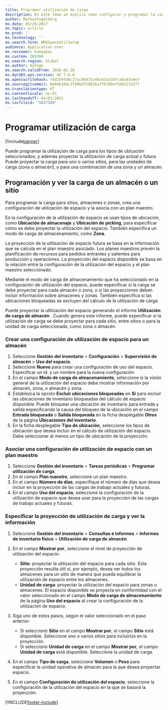 ```yaml
---
title: Programar utilización de carga
description: En este tema se explica cómo configurar y programar la carga para un almacén.
author: MarkusFogelberg
ms.date: 05/26/2017
ms.topic: article
ms.prod: ''
ms.technology: ''
ms.search.form: WMSSpaceUtilSetup
audience: Application User
ms.reviewer: kamaybac
ms.custom: 269384
ms.search.region: Global
ms.author: mafoge
ms.search.validFrom: 2016-02-28
ms.dyn365.ops.version: AX 7.0.0
ms.openlocfilehash: f4d259fd6c27ac96475c49c431e347ca0c03a9e7
ms.sourcegitcommit: 0e8db169c3f90bd750826af76709ef5d621fd377
ms.translationtype: HT
ms.contentlocale: es-ES
ms.lasthandoff: 04/01/2021
ms.locfileid: "5817326"
---
```

# <a name="schedule-load-utilization"></a>Programar utilización de carga

[!include[banner](../includes/banner.md)]

Puede programar la utilización de carga para los tipos de ubicación seleccionados, y además proyectar la utilización de carga actual y futura. Puede proyectar la carga para uno o varios sitios, para las unidades de carga (zona o almacén), o para una combinación de una zona y un almacén.

## <a name="schedule-and-view-the-load-for-a-warehouse-or-site"></a>Programación y ver la carga de un almacén o un sitio

Para programar la carga para sitios, almacenes o zonas, crea una configuración de utilización de espacio y la asocia con un plan maestro.

En la configuración de la utilización de espacio se usan tipos de ubicación, como **Ubicación de almacenaje** y **Ubicación de picking**, para especificar cómo se debe proyectar la utilización del espacio. También especifica un modo de carga de almacenamiento, como **Zona**.

La proyección de la utilización de espacio futura se basa en la información que se calcula en el plan maestro asociado. Los planes maestros prevén la planificación de recursos para pedidos entrantes y salientes para producción y operaciones. La proyección del espacio disponible se basa en la relación entre la configuración de la utilización del espacio y el plan maestro seleccionado.

Mediante el modo de carga de almacenamiento que ha seleccionado en la configuración de utilización del espacio, puede especificar si la carga se debe proyectar para cada almacén o zona, o si las proyecciones deben incluir información sobre almacenes y zonas. También especifica si las ubicaciones bloqueadas se excluyen del cálculo de la utilización de carga.

Puede proyectar la utilización del espacio generando el informe **Utilización de carga de almacén** . Cuando genera este informe, puede especificar si la utilización de carga se debe proyectar para cada sitio, entre sitios o para la unidad de carga seleccionada, como zona o almacén.

### <a name="create-a-space-utilization-setup-for-a-warehouse"></a>Crear una configuración de utilización de espacio para un almacén

1. Seleccione **Gestión del inventario** \> **Configuración** \> **Supervisión de almacén** \> **Uso del espacio**.
2. Seleccione **Nuevo** para crear una configuración de uso del espacio. Especificar un id. y un nombre para la nueva configuración
3. En el campo **Modo de carga de almacenamiento**, seleccione si la visión general de la utilización del espacio debe mostrar información por almacén, zona, o almacén y zona.
4. Establezca la opción **Excluir ubicaciones bloqueadas** en **Sí** para excluir las ubicaciones de inventario bloqueadas del cálculo de espacio disponible. Puede bloquear una ubicación de inventario para entrada y salida especificando la causa del bloqueo de la ubicación en el campo **Entrada bloqueada** o **Salida bloqueada** en la ficha desplegable **Otros** de la página **Ubicaciones del inventario**.
5. En la ficha desplegable **Tipo de ubicación**, seleccione los tipos de ubicación que desea incluir en el cálculo de utilización del espacio. Debe seleccionar al menos un tipo de ubicación de la proyección.

### <a name="associate-a-space-utilization-setup-with-a-master-plan"></a>Asociar una configuración de utilización de espacio con un plan maestro

1. Seleccione **Gestión del inventario** \> **Tareas periódicas** \> **Programar utilización de carga**.
2. En el campo **Plan maestro**, seleccione un plan maestro.
3. En el campo **Número de días**, especifique el número de días que desea incluir en la proyección de las cargas de trabajo actuales y futuras.
4. En el campo **Uso del espacio**, seleccione la configuración de la utilización de espacio que desea usar para la proyección de las cargas de trabajo actuales y futuras.

### <a name="specify-the-load-utilization-projection-and-view-information"></a>Especificar la proyección de utilización de carga y ver la información

1. Seleccione **Gestión del inventario** \> **Consultas e informes** \> **Informes de inventario físico** \> **Utilización de carga de almacén**.
2. En el campo **Mostrar por**, seleccione el nivel de proyección de utilización del espacio:

    - **Sitio**: proyectar la utilización del espacio para cada sitio. Esta proyección resulta útil si, por ejemplo, desea ver todos los almacenes para un sitio de manera que pueda equilibrar la utilización de espacio entre los almacenes.
    - **Unidad de carga**: proyectar la utilización del espacio para zonas o almacenes. El espacio disponible se proyecta en conformidad con el valor seleccionado en el campo **Modo de carga de almacenamiento** de la página **Uso del espacio** al crear la configuración de la utilización de espacio.

3. Siga uno de estos pasos, según el valor seleccionado en el paso anterior:

    - Si seleccionó **Sitio** en el campo **Mostrar por**, el campo **Sitio** está disponible. Seleccione uno o varios sitios para incluirlos en la proyección.
    - Si seleccionó **Unidad de carga** en el campo **Mostrar por**, el campo **Unidad de carga** está disponible. Seleccione la unidad de carga.

4. En el campo **Tipo de carga**, seleccione **Volumen** o **Peso** para especificar la unidad operativa de almacén para la que desea proyectar espacio.
5. En el campo **Configuración de utilización del espacio**, seleccione la configuración de la utilización del espacio en la que se basará la proyección.


[!INCLUDE[footer-include](../../includes/footer-banner.md)]
